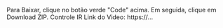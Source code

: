 Para Baixar, clique no botão verde "Code" acima. Em seguida, clique em Download ZIP.
Controle IR
Link do Video: https://...
